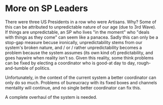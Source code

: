 # More on SP Leaders

There were three US Presidents in a row who were Artisans. Why? Some of this can be attributed to unpredictable nature of our age (due to 3rd Wave). If things are unpredictable, an SP who lives "in the moment" who "deals with things as they come" can seem like a panacea. Sadly this can only be a stop-gap measure becuse ironically, unpredictability stems from our system's broken nature, and / or / rather unpredictability becomes a problem because the system assumes (its own kind of) predictability, and goes haywire when reality isn't so. Given this reality, some think problems can be fixed by electing a coordinator who is good-at day to day, rough-and-tumble of politics.

Unfortunately, in the context of the current system a better coordinator can only do so much. Problems of bureucracy with its fixed boxes and channels mentality will continue, and no single better coordinator can fix this.

A complete overhaul of the system is needed.

